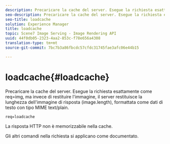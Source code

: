 ```yaml
---
description: Precaricare la cache del server. Esegue la richiesta esattamente come req=img, ma invece di restituire l'immagine, il server restituisce la lunghezza dell'immagine di risposta (image.length), formattata come dati di testo con tipo MIME text/plain.
seo-description: Precaricare la cache del server. Esegue la richiesta esattamente come req=img, ma invece di restituire l'immagine, il server restituisce la lunghezza dell'immagine di risposta (image.length), formattata come dati di testo con tipo MIME text/plain.
seo-title: loadcache
solution: Experience Manager
title: loadcache
topic: Scene7 Image Serving - Image Rendering API
uuid: 44f0db05-2323-4aa2-853c-f78e656a4308
translation-type: tm+mt
source-git-commit: 7bc7b3a86fbcdc57cfdc31745fae3afc06e44b15

---
```



# loadcache{#loadcache}

Precaricare la cache del server. Esegue la richiesta esattamente come req=img, ma invece di restituire l&#39;immagine, il server restituisce la lunghezza dell&#39;immagine di risposta (image.length), formattata come dati di testo con tipo MIME text/plain.

`req=loadcache`

La risposta HTTP non è memorizzabile nella cache.

Gli altri comandi nella richiesta si applicano come documentato.
